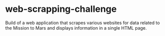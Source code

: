# web-scrapping-challenge
Build of a web application that scrapes various websites for data related to the Mission to Mars and displays information in a single HTML page.
